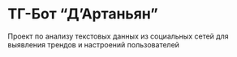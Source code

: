 # ТГ-Бот “Д’Артаньян”
Проект по анализу текстовых данных из социальных сетей для выявления трендов и настроений пользователей
